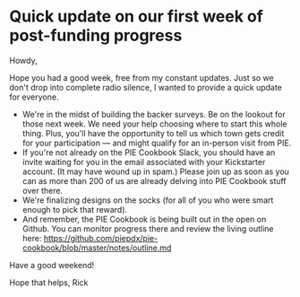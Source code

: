 # Quick update on our first week of post-funding progress
Howdy,

Hope you had a good week, free from my constant updates. Just so we don't drop into complete radio silence, I wanted to provide a quick update for everyone.

* We're in the midst of building the backer surveys. Be on the lookout for those next week. We need your help choosing where to start this whole thing. Plus, you'll have the opportunity to tell us which town gets credit for your participation — and might qualify for an in-person visit from PIE.
* If you're not already on the PIE Cookbook Slack, you should have an invite waiting for you in the email associated with your Kickstarter account. (It may have wound up in spam.) Please join up as soon as you can as more than 200 of us are already delving into PIE Cookbook stuff over there.
* We're finalizing designs on the socks (for all of you who were smart enough to pick that reward).
* And remember, the PIE Cookbook is being built out in the open on Github. You can monitor progress there and review the living outline here: https://github.com/piepdx/pie-cookbook/blob/master/notes/outline.md

Have a good weekend!

Hope that helps, 
Rick